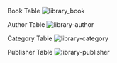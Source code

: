 Book Table
![library_book](https://github.com/SadetTurhan/Patika-Program/assets/57369165/63ff725c-ff05-48c5-adbc-ed44aabc2ae3)

Author Table
![library-author](https://github.com/SadetTurhan/Patika-Program/assets/57369165/95e3e49e-a54e-47dd-929d-8f873faf3ddd)

Category Table
![library-category](https://github.com/SadetTurhan/Patika-Program/assets/57369165/eb90a641-0fa4-432e-8ae2-ee3d2f464a75)

Publisher Table
![library-publisher](https://github.com/SadetTurhan/Patika-Program/assets/57369165/75ea03d2-3d99-4df1-bede-26852813d62a)
